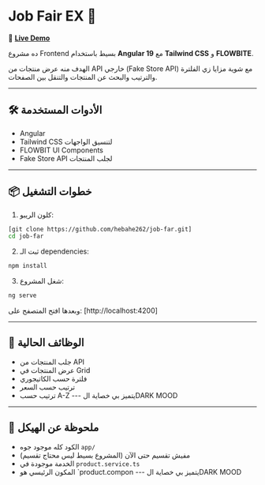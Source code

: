 # Job Fair EX 📌

🔗 **[Live Demo](https://job-far-d9wp.vercel.app/#/home)**


ده مشروع Frontend بسيط باستخدام **Angular 19** مع **Tailwind CSS** و **FLOWBITE**.

الهدف منه عرض منتجات من API خارجي (Fake Store API) مع شوية مزايا زي الفلترة والترتيب والبحث عن المنتجات والتنقل بين الصفحات.

---

## 🛠️ الأدوات المستخدمة

- Angular 
- Tailwind CSS لتنسيق الواجهات
- FLOWBIT UI Components
- Fake Store API لجلب المنتجات

---

## 📦 خطوات التشغيل

1. كلون الريبو:

```bash
[git clone https://github.com/hebahe262/job-far.git]
cd job-far
```

2. ثبت الـ dependencies:

```bash
npm install
```

3. شغل المشروع:

```bash
ng serve
```

وبعدها افتح المتصفح على: [http://localhost:4200]

---

## 🎯 الوظائف الحالية

- جلب المنتجات من API
- عرض المنتجات في Grid
- فلترة حسب الكاتيجوري
- ترتيب حسب السعر
- ترتيب حسب A-Z
--- يتميز بي خصاية الDARK MOOD
---

## 📁 ملحوظة عن الهيكل

- الكود كله موجود جوه `app/`
- مفيش تقسيم حتى الآن  (المشروع بسيط ليس محتاج تقسيم)
- الخدمة موجودة في `product.service.ts`
- المكون الرئيسي هو `product.compon
--- يتميز بي خصاية الDARK MOOD
